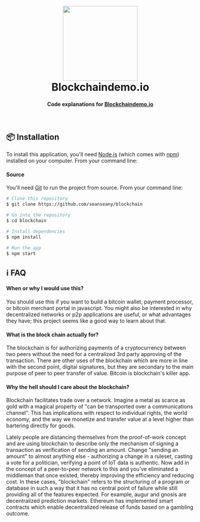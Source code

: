 <h1 align="center">
  <br>
  <a href="https://blockchaindemo.io" rel="noopener noreferrer" target="_blank"><img src="https://raw.githubusercontent.com/seanseany/blockchain/master/logo.png" width="200"></a>
  <br>
    Blockchaindemo.io
  <br>
</h1>

<h4 align="center">Code explanations for <a href="https://blockchaindemo.io" rel="noopener noreferrer" target="_blank">Blockchaindemo.io</a></h4>

<br>

## 📦 Installation

To install this application, you'll need
[Node.js](https://nodejs.org/en/download/) (which comes with
[npm](http://npmjs.com)) installed on your computer. From your command line:

#### Source

You'll need [Git](https://git-scm.com) to run the project from source. From your
command line:

```bash
# Clone this repository
$ git clone https://github.com/seanseany/blockchain

# Go into the repository
$ cd blockchain

# Install dependencies
$ npm install

# Run the app
$ npm start
```

## ℹ️ FAQ

#### When or why I would use this?

You should use this if you want to build a bitcoin wallet, payment processor, or
bitcoin merchant portal in javascript. You might also be interested in why
decentralized networks or p2p applications are useful, or what advantages they
have; this project seems like a good way to learn about that.

#### What is the block chain actually for?

The blockchain is for authorizing payments of a cryptocurrency between two peers
without the need for a centralized 3rd party approving of the transaction. There
are other uses of the blockchain which are more in line with the second point,
digital signatures, but they are secondary to the main purpose of peer to peer
transfer of value. Bitcoin is blockchain's killer app.

#### Why the hell should I care about the blockchain?

Blockchain facilitates trade over a network. Imagine a metal as scarce as gold
with a magical property of "can be transported over a communications channel".
This has implications with respect to individual rights, the world economy, and
the way we monetize and transfer value at a level higher than bartering directly
for goods.

Lately people are distancing themselves from the proof-of-work concept and are
using blockchain to describe only the mechanism of signing a transaction as
verification of sending an amount. Change "sending an amount" to almost anything
else - authorizing a change in a ruleset, casting a vote for a politician,
verifying a point of IoT data is authentic. Now add in the concept of a
peer-to-peer network to this and you've eliminated a middleman that once
existed, thereby improving the efficiency and reducing cost. In these cases,
"blockchain" refers to the structuring of a program or database in such a way
that it has no central point of failure while still providing all of the
features expected. For example, augur and gnosis are decentralized prediction
markets. Ethereum has implemented smart contracts which enable decentralized
release of funds based on a gambling outcome.

